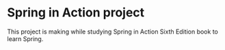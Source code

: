 # Spring in Action project

This project is making while studying Spring in Action Sixth Edition book to learn Spring.
